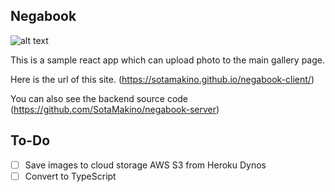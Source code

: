 ## Negabook

![alt text](https://github.com/SotaMakino/negabook-client/blob/master/public/screenShot2.png)

This is a sample react app which can upload photo to the main gallery page.


Here is the url of this site.
(https://sotamakino.github.io/negabook-client/)

You can also see the backend source code
(https://github.com/SotaMakino/negabook-server)

## To-Do

- [ ]  Save images to cloud storage AWS S3 from Heroku Dynos
- [ ]  Convert to TypeScript
